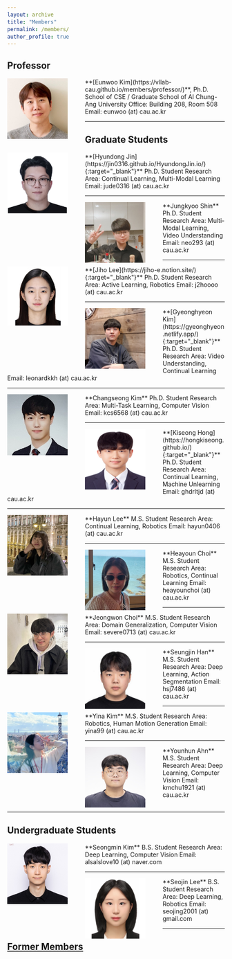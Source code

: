 ```yaml
---
layout: archive
title: "Members"
permalink: /members/
author_profile: true
---
```


## Professor
<img src='/images/Eunwoo Kim4.jpg' width="140" align="left" style="margin-right:40px">
**[Eunwoo Kim](https://vllab-cau.github.io/members/professor/)**, Ph.D.    
School of CSE / Graduate School of AI       
Chung-Ang University         
Office: Building 208, Room 508   
Email: eunwoo (at) cau.ac.kr   

-----
## Graduate Students
<img src='/images/Hyundong Jin3.png' width="140" align="left" style="margin-right:40px">
**[Hyundong Jin](https://jin0316.github.io/HyundongJin.io/){:target="_blank"}**     
Ph.D. Student       
Research Area: Continual Learning, Multi-Modal Learning       
Email: jude0316 (at) cau.ac.kr    


-----
<img src='/images/Jung Kyoo Shin.jpg' width="140" align="left" style="margin-right:40px">
**Jungkyoo Shin**      
Ph.D. Student       
Research Area: Multi-Modal Learning, Video Understanding       
Email: neo293 (at) cau.ac.kr      


-----
<img src='/images/Jiho Lee.PNG' width="140" align="left" style="margin-right:40px">
**[Jiho Lee](https://jiho-e.notion.site/){:target="_blank"}**       
Ph.D. Student      
Research Area: Active Learning, Robotics                
Email: j2hoooo (at) cau.ac.kr


-----
<img src='/images/Gyeonghyeon Kim.png' width="140" align="left" style="margin-right:40px">
**[Gyeonghyeon Kim](https://gyeonghyeon.netlify.app/){:target="_blank"}**      
Ph.D. Student      
Research Area: Video Understanding, Continual Learning       
Email: leonardkkh (at) cau.ac.kr


-----
<img src='/images/Changseong Kim.jpg' width="140" align="left" style="margin-right:40px">
**Changseong Kim**      
Ph.D. Student      
Research Area: Multi-Task Learning, Computer Vision           
Email: kcs6568 (at) cau.ac.kr      


-----
<img src='/images/Kiseong Hong.jpg' width="140" align="left" style="margin-right:40px">
**[Kiseong Hong](https://hongkiseong.github.io/){:target="_blank"}**      
Ph.D. Student      
Research Area: Continual Learning, Machine Unlearning           
Email: ghdrltjd (at) cau.ac.kr      


-----
<img src='/images/hayunlee2.jpg' width="140" align="left" style="margin-right:40px">
**Hayun Lee**   
M.S. Student      
Research Area: Continual Learning, Robotics           
Email: hayun0406 (at) cau.ac.kr       


-----
<img src='/images/heayounchoi.jpg' width="140" align="left" style="margin-right:40px">
**Heayoun Choi**  
M.S. Student      
Research Area: Robotics, Continual Learning           
Email: heayounchoi (at) cau.ac.kr      


-----
<img src='/images/Jeongwon Choi.png' width="140" align="left" style="margin-right:40px">
**Jeongwon Choi**  
M.S. Student      
Research Area: Domain Generalization, Computer Vision           
Email: severe0713 (at) cau.ac.kr    


-----
<img src='/images/Seungjin Han.png' width="140" align="left" style="margin-right:40px">
**Seungjin Han**  
M.S. Student      
Research Area: Deep Learning, Action Segmentation           
Email: hsj7486 (at) cau.ac.kr          


-----
<img src='/images/yina kim2.png' width="140" align="left" style="margin-right:40px">
**Yina Kim**  
M.S. Student      
Research Area: Robotics, Human Motion Generation           
Email: yina99 (at) cau.ac.kr   


-----
<img src='/images/younhun ahn.jpg' width="140" align="left" style="margin-right:40px">
**Younhun Ahn**  
M.S. Student      
Research Area: Deep Learning, Computer Vision           
Email: kmchu1921 (at) cau.ac.kr  <br><br>


-----
## Undergraduate Students
<img src='/images/seongmin kim1.jpg' width="140" align="left" style="margin-right:40px">
**Seongmin Kim**  
B.S. Student      
Research Area: Deep Learning, Computer Vision           
Email: alsalslove10 (at) naver.com

-----
<img src='/images/Seojin Lee.png' width="140" align="left" style="margin-right:40px">
**Seojin Lee**  
B.S. Student      
Research Area: Deep Learning, Robotics           
Email: seojing2001 (at) gmail.com


------
## [Former Members](https://vllab-cau.github.io/alumni/)

